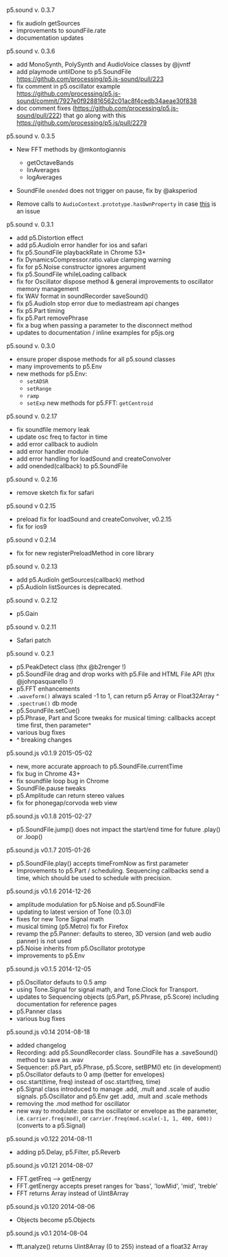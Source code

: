p5.sound v. 0.3.7
- fix audioIn getSources
- improvements to soundFile.rate
- documentation updates

p5.sound v. 0.3.6
- add MonoSynth, PolySynth and AudioVoice classes by @jvntf
- add playmode untilDone to p5.SoundFile https://github.com/processing/p5.js-sound/pull/223
- fix comment in p5.oscillator example https://github.com/processing/p5.js-sound/commit/7927e0f928816562c01ac8f4cedb34aeae30f838
- doc comment fixes (https://github.com/processing/p5.js-sound/pull/222) that go along with this https://github.com/processing/p5.js/pull/2279

p5.sound v. 0.3.5
* New FFT methods by @mkontogiannis
  * getOctaveBands
  * linAverages
  * logAverages

* SoundFile `onended` does not trigger on pause, fix by @aksperiod 

* Remove calls to `AudioContext.prototype.hasOwnProperty` in case [this](https://groups.google.com/a/chromium.org/forum/#!topic/blink-dev/QOR76GjwrkA) is an issue

p5.sound v. 0.3.1
- add p5.Distortion effect
- add p5.AudioIn error handler for ios and safari
- fix p5.SoundFile playbackRate in Chrome 53+
- fix DynamicsCompressor.ratio.value clamping warning
- fix for p5.Noise constructor ignores argument
- fix p5.SoundFile whileLoading callback
- fix for Oscillator dispose method & general improvements to oscillator memory management
- fix WAV format in soundRecorder saveSound()
- fix p5.AudioIn stop error due to mediastream api changes
- fix p5.Part timing
- fix p5.Part removePhrase
- fix a bug when passing a parameter to the disconnect method
- updates to documentation / inline examples for p5js.org

p5.sound v. 0.3.0
- ensure proper dispose methods for all p5.sound classes
- many improvements to p5.Env
- new methods for p5.Env:
  - ``setADSR``
  - ``setRange``
  - ``ramp``
  - ``setExp``
new methods for p5.FFT: ``getCentroid``


p5.sound v. 0.2.17
- fix soundfile memory leak
- update osc freq to factor in time
- add error callback to audioIn
- add error handler module
- add error handling for loadSound and createConvolver
- add onended(callback) to p5.SoundFile

p5.sound v. 0.2.16
- remove sketch fix for safari

p5.sound v 0.2.15
- preload fix for loadSound and createConvolver, v0.2.15
- fix for ios9

p5.sound v 0.2.14
- fix for new registerPreloadMethod in core library

p5.sound v. 0.2.13
- add p5.AudioIn getSources(callback) method
- p5.AudioIn listSources is deprecated.

p5.sound v. 0.2.12
- p5.Gain

p5.sound v. 0.2.11
- Safari patch

p5.sound v. 0.2.1

- p5.PeakDetect class (thx @b2renger !)
- p5.SoundFile drag and drop works with p5.File and HTML File API (thx @johnpasquarello !)
- p5.FFT enhancements
- ``.waveform()`` always scaled -1 to 1, can return p5 Array or Float32Array ^
- ``.spectrum()`` db mode
- p5.SoundFile.setCue()
- p5.Phrase, Part and Score tweaks for musical timing: callbacks accept time first, then parameter^
- various bug fixes
-  ^ breaking changes

p5.sound.js v0.1.9 2015-05-02
- new, more accurate approach to p5.SoundFile.currentTime
- fix bug in Chrome 43+
- fix soundfile loop bug in Chrome
- SoundFile.pause tweaks
- p5.Amplitude can return stereo values
- fix for phonegap/corvoda web view

p5.sound.js v0.1.8 2015-02-27
- p5.SoundFile.jump() does not impact the start/end time for future .play() or .loop()

p5.sound.js v0.1.7 2015-01-26
- p5.SoundFile.play() accepts timeFromNow as first parameter
- Improvements to p5.Part / scheduling. Sequencing callbacks send a time, which should be used to schedule with precision.

p5.sound.js v0.1.6 2014-12-26
- amplitude modulation for p5.Noise and p5.SoundFile
- updating to latest version of Tone (0.3.0)
- fixes for new Tone Signal math
- musical timing (p5.Metro) fix for Firefox
- revamp the p5.Panner: defaults to stereo, 3D version (and web audio panner) is not used
- p5.Noise inherits from p5.Oscillator prototype
- improvements to p5.Env

p5.sound.js v0.1.5 2014-12-05
- p5.Oscillator defauts to 0.5 amp
- using Tone.Signal for signal math, and Tone.Clock for Transport. 
- updates to Sequencing objects (p5.Part, p5.Phrase, p5.Score) including documentation for reference pages
- p5.Panner class
- various bug fixes


p5.sound.js v0.14 2014-08-18
- added changelog
- Recording: add p5.SoundRecorder class. SoundFile has a .saveSound() method to save as .wav
- Sequencer: p5.Part, p5.Phrase, p5.Score, setBPM() etc (in development)
- p5.Oscillator defauts to 0 amp (better for envelopes)
- osc.start(time, freq) instead of osc.start(freq, time)
- p5.Signal class introduced to manage .add, .mult and .scale of audio signals. p5.Oscillator and p5.Env get .add, .mult and .scale methods
- removing the .mod method for oscillator
- new way to modulate: pass the oscillator or envelope as the parameter, i.e. ```carrier.freq(mod)```, or ```carrier.freq(mod.scale(-1, 1, 400, 600))``` (converts to a p5.Signal)

p5.sound.js v0.122 2014-08-11
- adding p5.Delay, p5.Filter, p5.Reverb

p5.sound.js v0.121 2014-08-07
- FFT.getFreq --> getEnergy
- FFT.getEnergy accepts preset ranges for 'bass', 'lowMid', 'mid', 'treble'
- FFT returns Array instead of Uint8Array

p5.sound.js v0.120 2014-08-06
- Objects become p5.Objects

p5.sound.js v0.1 2014-08-04
- fft.analyze() returns Uint8Array (0 to 255) instead of a float32 Array
